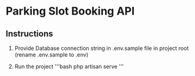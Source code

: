 # Parking Slot Booking API

## Instructions
1. Provide Database connection string in .env.sample file in project root
(rename .env.sample to .env)

2. Run the project 
'''bash
php artisan serve
'''
